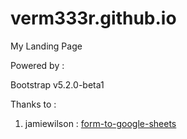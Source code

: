 # verm333r.github.io
My Landing Page

Powered by :

Bootstrap v5.2.0-beta1

Thanks to :

1. jamiewilson : [form-to-google-sheets](https://github.com/jamiewilson/form-to-google-sheets)
